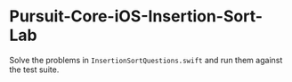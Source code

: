 # Pursuit-Core-iOS-Insertion-Sort-Lab

Solve the problems in `InsertionSortQuestions.swift` and run them against the test suite.
